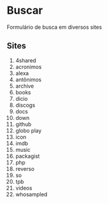 # Buscar
Formulário de busca em diversos sites

## Sites
1. 4shared
1. acronimos
1. alexa
1. antônimos
1. archive
1. books
1. dicio
1. discogs
1. docs
1. down
1. github
1. globo play
1. icon
1. imdb
1. music
1. packagist
1. php
1. reverso
1. so
1. tpb
1. videos
1. whosampled

